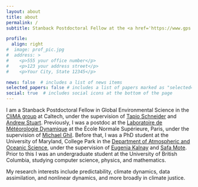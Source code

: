 ```yaml
---
layout: about
title: about
permalink: /
subtitle: Stanback Postdoctoral Fellow at the <a href='https://www.gps.caltech.edu/'>Division of Geological and Planetary Sciences, Caltech</a>

profile:
  align: right
#  image: prof_pic.jpg
#  address: >
#    <p>555 your office number</p>
#    <p>123 your address street</p>
#    <p>Your City, State 12345</p>

news: false  # includes a list of news items
selected_papers: false # includes a list of papers marked as "selected={true}"
social: true  # includes social icons at the bottom of the page
---
```


I am a Stanback Postdoctoral Fellow in Global Environmental Science in the [CliMA group](https://clima.caltech.edu/) at Caltech, under the supervision of [Tapio Schneider](https://climate-dynamics.org/people/tapio-schneider/) and [Andrew Stuart](http://stuart.caltech.edu/). Previously, I was a postdoc at the [Laboratoire de Météorologie Dynamique](https://www.lmd.jussieu.fr/) at the École Normale Supérieure, Paris, under the supervision of [Michael Ghil](https://dept.atmos.ucla.edu/tcd/people/michael-ghil). Before that, I was a PhD student at the University of Maryland, College Park in the [Department of Atmospheric and Oceanic Science](https://www.atmos.umd.edu/), under the supervision of [Eugenia Kalnay](http://www.atmos.umd.edu/~ekalnay/) and [Safa Mote](https://orcid.org/0000-0001-5905-3842). Prior to this I was an undergraduate student at the University of British Columbia, studying computer science, physics, and mathematics.

My research interests include predictability, climate dynamics, data assimilation, and nonlinear dynamics, and more broadly in climate justice.
